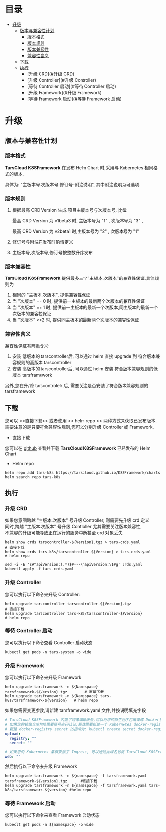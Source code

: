 # 目录

- [升级](#升级)
    * [版本与兼容性计划](#版本与兼容性计划)
        + [版本格式](#版本格式)
        + [版本规则](#版本规则)
        + [版本兼容性](#版本兼容性)
        + [兼容性含义](#兼容性含义)
    * [下载](#下载)
    * [执行](#执行)
        + [升级 CRD](#升级 CRD)
        + [升级 Controller](#升级 Controller)
        + [等待 Controller 启动](#等待 Controller 启动)
        + [升级 Framework](#升级 Framework)
        + [等待 Framework 启动](#等待 Framework 启动)

# 升级

## 版本与兼容性计划

### 版本格式

**TarsCloud K8SFramework** 在发布 Helm Chart 时,采用与 Kubernetes 相同格式的版本.

具体为: "主板本号.次版本号.修订号-附注说明", 其中附注说明为可选项.

### 版本规则

1. 根据最高 CRD Version 生成 项目主版本号与次版本号, 比如:

   最高 CRD Version 为 v1beta3 时, 主版本号为 "1" , 次版本号为 "3" ,

   最高 CRD Version 为 v2beta1 时,主版本号为 "2" , 次版本号为 "1"

2. 修订号与附注在发布时酌情定义

2. 主板本号,次版本号,修订号按整数升序发布

### 版本兼容性

**TarsCloud K8SFramework** 提供最多三个"主板本.次版本"的兼容性保证.具体规则为

1. 相同的 "主板本.次版本", 提供兼容性保证
2. 当 "次版本" == 0 时, 提供前一主板本的最新两个次版本的兼容性保证
3. 当 "次版本" == 1 时, 提供前一主板本的最新一个次版本,同主版本的最新一个次版本的兼容性保证
4. 当 "次版本" >=2 时, 提供同主板本的最新两个次版本的兼容性保证

### 兼容性含义

兼容性保证有两重含义:

1. 安装 低版本的 tarscontroller后, 可以通过 helm 直接 upgrade 到 符合版本兼容规则的高版本 tarscontroller
2. 安装 高版本的 tarscontroller后, 可以通过 helm 安装 符合版本兼容规则的低版本 tarsframework

另外,您在升/降 tarscontrolelr 后, 需要关注是否安装了符合版本兼容规则的 tarsframework

## 下载

您可以 <<直接下载>> 或者使用 << helm repo >> 两种方式来获取已发布版本.  
需要注意的是只要符合兼容性规则,您可以分别升级 Controller 或 Framework.

+ 直接下载

您可以在 [github](https://github.com/TarsCloud/K8SFramework/tree/master/charts) 查看并下载 **TarsCloud K8SFramework** 已经发布的 Helm
Chart

+ Helm repo

```shell
helm repo add tars-k8s https://tarscloud.github.io/K8SFramework/charts
helm search repo tars-k8s
```

## 执行

### 升级 CRD

如果您意图跨越 "主版本.次版本" 号升级 Controller, 则需要先升级 crd 定义  
同时,跨越 "主版本.次版本" 号升级 Controller 尤其需要关注版本兼容性,  
不兼容的升级可能导致正在运行的服务中断甚至 crd 对象丢失

```shell
helm show crds tarscontroller-${Version}.tgz > tars-crds.yaml                  # 直接下载
helm show crds tars-k8s/tarscontroller-${Version} > tars-crds.yaml             # helm repo

sed -i -E 's#^apiVersion:(.*)$#---\napiVersion:\1#g' crds.yaml
kubectl apply -f tars-crds.yaml
```

### 升级 Controller

您可以执行以下命令来升级 Controller:

```shell 
helm upgrade tarscontroller tarscontroller-${Version}.tgz                      # 直接下载
helm upgrade tarscontroller tars-k8s/tarscontroller-${Version}                 # helm repo
```

### 等待 Controller 启动

您可以执行以下命令查看 Controller 启动状态

```shell 
kubectl get pods -n tars-system -o wide                                       
```

### 升级 Framework

您可以执行以下命令来升级 Framework

```shell 
helm upgrade tarsframework -n ${Namespace} tarsframework-${Version}.tgz        # 直接下载
helm upgrade tarsframework -n ${Namespace} tars-k8s/tarsframework-${Version}   # helm repo
```

如果您需要变更参数,请新建 tarsframework.yaml 文件,并按说明填充字段

```yaml
# TarsCloud K8SFramework 内置了镜像编译服务,可以将您的原生程序包编译成 Docker镜像,请将您准备镜像仓库地址填充到 upload.registry
# 如果您的镜像仓库地址需要账号密码认证,那就需要新建一个 Kubernetes docker-registry secret,并将 secret 名字填充到 upload.secret
# 新建 docker-registry secret 的指令为: kubectl create secret docker-registry ${secret-name} -n ${namespace} --docker-server=${registry} --docker-username=${user} --docker-password=${pass}
upload:
  registry: ""
  secret: ""

# 如果您的 Kubernetes 集群安装了 Ingress, 可以通过此域名访问 TarsCloud K8SFramework 管理平台
web: ""
```

然后执行以下命令来升级 Framework

```shell
helm upgrade tarsframework -n ${namespace} -f tarsframework.yaml tarsframework-${version}.tgz      #直接下载
helm upgrade tarsframework -n ${namespace} -f tarsframework.yaml tars-k8s/tarsframework-${version} #helm repo
```

### 等待 Framework 启动

您可以执行以下命令来查看 Framework 启动状态

```shell
kubeclt get pods -n ${namespace} -o wide
```
